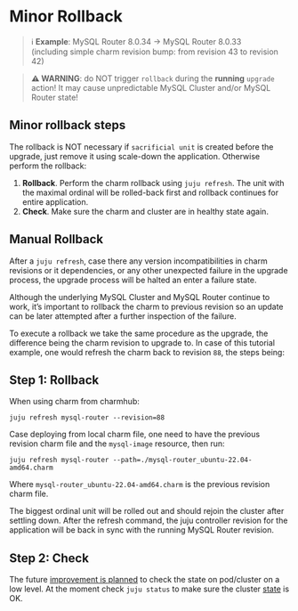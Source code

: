# Minor Rollback

> :information_source: **Example**: MySQL Router 8.0.34 -> MySQL Router 8.0.33<br/>
(including simple charm revision bump: from revision 43 to revision 42)

> **:warning: WARNING**: do NOT trigger `rollback` during the **running** `upgrade` action! It may cause unpredictable MySQL Cluster and/or MySQL Router state!

## Minor rollback steps

The rollback is NOT necessary if `sacrificial unit` is created before the upgrade, just remove it using scale-down the application. Otherwise perform the rollback:

1. **Rollback**. Perform the charm rollback using `juju refresh`. The unit with the maximal ordinal will be rolled-back first and rollback continues for entire application.
2. **Check**. Make sure the charm and cluster are in healthy state again.

## Manual Rollback

After a `juju refresh`, case there any version incompatibilities in charm revisions or it dependencies, or any other unexpected failure in the upgrade process, the upgrade process will be halted an enter a failure state.

Although the underlying MySQL Cluster and MySQL Router continue to work, it’s important to rollback the charm to previous revision so an update can be later attempted after a further inspection of the failure.

To execute a rollback we take the same procedure as the upgrade, the difference being the charm revision to upgrade to. In case of this tutorial example, one would refresh the charm back to revision `88`, the steps being:

## Step 1: Rollback

When using charm from charmhub:

```
juju refresh mysql-router --revision=88
```

Case deploying from local charm file, one need to have the previous revision charm file and the `mysql-image` resource, then run:

```
juju refresh mysql-router --path=./mysql-router_ubuntu-22.04-amd64.charm
```

Where `mysql-router_ubuntu-22.04-amd64.charm` is the previous revision charm file.

The biggest ordinal unit will be rolled out and should rejoin the cluster after settling down. After the refresh command, the juju controller revision for the application will be back in sync with the running MySQL Router revision.

## Step 2: Check

The future [improvement is planned](https://warthogs.atlassian.net/browse/DPE-2620) to check the state on pod/cluster on a low level. At the moment check `juju status` to make sure the cluster [state](/t/12321) is OK.
